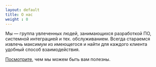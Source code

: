 ```yaml
---
layout: default
title: О нас
weight : 0
---
```


Мы &mdash; группа увлеченных людей, занимающихся разработкой ПО, системной интеграцией и тех. обслуживанием.
Всегда стараемся извлечь максимум из имеющегося и найти для каждого клиента удобный способ взаимодействия.


[Посмотрите](/services/), чем мы можем быть вам полезны.
